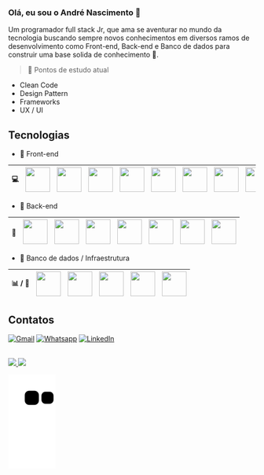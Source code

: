 ### Olá, eu sou o André Nascimento :wave:
Um programador full stack Jr, que ama se aventurar no mundo da tecnologia buscando sempre novos conhecimentos em diversos ramos de desenvolvimento como Front-end, Back-end e Banco de dados para construir uma base solida de conhecimento :dart:. 

> :notebook: Pontos de estudo atual
 - Clean Code
 - Design Pattern
 - Frameworks
 - UX / UI

## Tecnologias
  - :beginner: Front-end
      
| :computer: | <img width="50" height="50" src="https://cdn.jsdelivr.net/gh/devicons/devicon/icons/bootstrap/bootstrap-original.svg" /> | <img width="50" height="50" src="https://cdn.jsdelivr.net/gh/devicons/devicon/icons/css3/css3-original.svg" /> | <img width="50" height="50" src="https://cdn.jsdelivr.net/gh/devicons/devicon/icons/html5/html5-original.svg" /> | <img width="50" height="50" src="https://cdn.jsdelivr.net/gh/devicons/devicon/icons/javascript/javascript-original.svg" /> | <img width="50" height="50" src="https://cdn.jsdelivr.net/gh/devicons/devicon/icons/jquery/jquery-original.svg" /> | <img width="50" height="50" src="https://cdn.jsdelivr.net/gh/devicons/devicon/icons/sass/sass-original.svg" /> | <img width="50" height="50" src="https://cdn.jsdelivr.net/gh/devicons/devicon/icons/vuejs/vuejs-original.svg" /> | <img width="50" height="50" src="https://cdn.jsdelivr.net/gh/devicons/devicon/icons/react/react-original.svg" /> | <img width="50" height="50" src="https://cdn.jsdelivr.net/gh/devicons/devicon/icons/flutter/flutter-original.svg" /> | <img width="50" height="50" src="https://cdn.jsdelivr.net/gh/devicons/devicon/icons/angularjs/angularjs-original.svg" /> |
| :---: | :---: | :---: | :---: | :---: | :---: | :---: | :---: | :---: | :---: | :---: |
  
  - :beginner: Back-end
  
| :wrench: | <img width="50" height="50" src="https://cdn.jsdelivr.net/gh/devicons/devicon/icons/composer/composer-original.svg" /> | <img width="50" height="50" src="https://cdn.jsdelivr.net/gh/devicons/devicon/icons/dot-net/dot-net-original.svg" /> | <img width="50" height="50" src="https://cdn.jsdelivr.net/gh/devicons/devicon/icons/laravel/laravel-plain.svg" /> | <img width="50" height="50" src="https://cdn.jsdelivr.net/gh/devicons/devicon/icons/nodejs/nodejs-original.svg" /> | <img width="50" height="50" src="https://cdn.jsdelivr.net/gh/devicons/devicon/icons/php/php-original.svg" /> | <img width="50" height="50" src="https://cdn.jsdelivr.net/gh/devicons/devicon/icons/python/python-original.svg" /> | <img width="50" height="50" src="https://cdn.jsdelivr.net/gh/devicons/devicon/icons/csharp/csharp-original.svg" /> |
| :---: | :---: | :---: | :---: | :---: | :---: | :---: | :---: |
  
  - :beginner: Banco de dados / Infraestrutura
  
| :bar_chart: / :satellite: | <img width="50" height="50" src="https://cdn.jsdelivr.net/gh/devicons/devicon/icons/mysql/mysql-original.svg" /> | <img width="50" height="50" src="https://cdn.jsdelivr.net/gh/devicons/devicon/icons/postgresql/postgresql-original.svg" /> | <img width="50" height="50" src="https://cdn.jsdelivr.net/gh/devicons/devicon/icons/mongodb/mongodb-original.svg" /> | <img width="50" height="50" src="https://cdn.jsdelivr.net/gh/devicons/devicon/icons/docker/docker-original-wordmark.svg" /> | <img width="50" height="50" src="https://cdn.jsdelivr.net/gh/devicons/devicon/icons/git/git-original.svg" /> |
| :---: | :---: | :---: | :---: | :---: | :---: |
  
## Contatos
[![Gmail](https://img.shields.io/badge/Gmail-D14836?style=for-the-badge&logo=gmail&logoColor=white)](mailto:andresilvay6@gmail.com)
[![Whatsapp](https://img.shields.io/badge/WhatsApp-25D366?style=for-the-badge&logo=whatsapp&logoColor=white)]()
[![LinkedIn](https://img.shields.io/badge/LinkedIn-0077B5?style=for-the-badge&logo=linkedin&logoColor=white)](https://www.linkedin.com/in/andr%C3%A9-nascimento-a46249192)

<br>
<div>
<a href="https://github.com/andre20022">
<img height="180em" src="https://github-readme-stats.vercel.app/api/top-langs/?username=andre20022&layout=compact&langs_count=7&theme=swift"/>
<img height="180em" src="https://github-readme-stats.vercel.app/api?username=andre20022&show_icons=true&theme=swift&include_all_commits=true&count_private=true"/>
</div>

![Snake animation](https://github.com/andre20022/andre20022/blob/output/github-contribution-grid-snake.svg)

